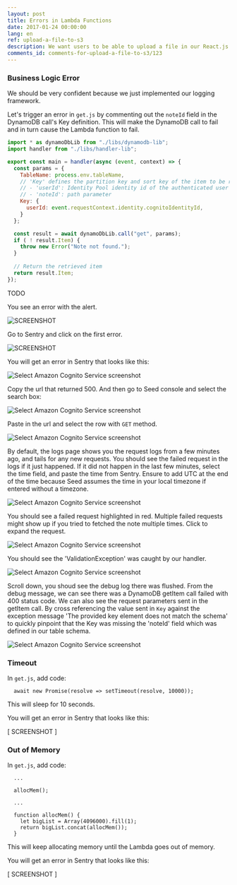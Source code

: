 ```yaml
---
layout: post
title: Errors in Lambda Functions
date: 2017-01-24 00:00:00
lang: en
ref: upload-a-file-to-s3
description: We want users to be able to upload a file in our React.js app and add it as an attachment to their note. To upload files to S3 directly from our React.js app we are going to use AWS Amplify's Storage.put() method.
comments_id: comments-for-upload-a-file-to-s3/123
---
```


### Business Logic Error

We should be very confident because we just implemented our logging framework.

Let's trigger an error in `get.js` by commenting out the `noteId` field in the DynamoDB call's Key definition. This will make the DynamoDB call to fail and in turn cause the Lambda function to fail.
``` javascript
import * as dynamoDbLib from "./libs/dynamodb-lib";
import handler from "./libs/handler-lib";

export const main = handler(async (event, context) => {
  const params = {
    TableName: process.env.tableName,
    // 'Key' defines the partition key and sort key of the item to be retrieved
    // - 'userId': Identity Pool identity id of the authenticated user
    // - 'noteId': path parameter
    Key: {
      userId: event.requestContext.identity.cognitoIdentityId,
    }
  };

  const result = await dynamoDbLib.call("get", params);
  if ( ! result.Item) {
    throw new Error("Note not found.");
  }
  
  // Return the retrieved item
  return result.Item;
});
```

TODO

You see an error with the alert.

![SCREENSHOT]()

Go to Sentry and click on the first error.

![SCREENSHOT]()

You will get an error in Sentry that looks like this:

![Select Amazon Cognito Service screenshot](https://i.imgur.com/SLdLiE0.png)

Copy the url that returned 500. And then go to Seed console and select the search box:

![Select Amazon Cognito Service screenshot](https://i.imgur.com/giPv1EG.png)

Paste in the url and select the row with `GET` method.

![Select Amazon Cognito Service screenshot](https://i.imgur.com/ccYJMzn.png)

By default, the logs page shows you the request logs from a few minutes ago, and tails for any new requests. You should see the failed request in the logs if it just happened. If it did not happen in the last few minutes, select the time field, and paste the time from Sentry. Ensure to add UTC at the end of the time because Seed assumes the time in your local timezone if entered without a timezone.

![Select Amazon Cognito Service screenshot](https://i.imgur.com/UvJ7a11.png)

You should see a failed request highlighted in red. Multiple failed requests might show up if you tried to fetched the note multiple times. Click to expand the request.

![Select Amazon Cognito Service screenshot](https://i.imgur.com/HAaBOov.png)

You should see the 'ValidationException' was caught by our handler.

![Select Amazon Cognito Service screenshot](https://i.imgur.com/XnMoV7o.png)

Scroll down, you shoud see the debug log there was flushed. From the debug message, we can see there was a DynamoDB getItem call failed with 400 status code. We can also see the request parameters sent in the getItem call. By cross referencing the value sent in `Key` against the exception message 'The provided key element does not match the schema' to quickly pinpoint that the Key was missing  the 'noteId' field which was defined in our table schema.

![Select Amazon Cognito Service screenshot](https://i.imgur.com/80GKgYV.png)


### Timeout

In `get.js`, add code:
```
  await new Promise(resolve => setTimeout(resolve, 10000));
```

This will sleep for 10 seconds.

You will get an error in Sentry that looks like this:

[ SCREENSHOT ]


### Out of Memory

In `get.js`, add code:
```
  ...

  allocMem(); 

  ...

  function allocMem() {
    let bigList = Array(4096000).fill(1);
    return bigList.concat(allocMem());
  }  
```

This will keep allocating memory until the Lambda goes out of memory.

You will get an error in Sentry that looks like this:

[ SCREENSHOT ]

